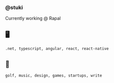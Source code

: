 ### @stuki

Currently working @ Rapal

## 🖥 

`.net, typescript, angular, react, react-native`


## 🧩

`golf, music, design, games, startups, write`

